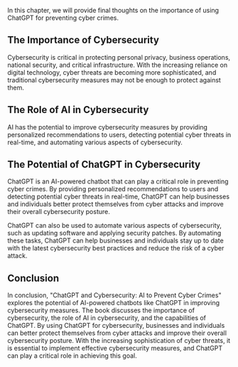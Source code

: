 

In this chapter, we will provide final thoughts on the importance of using ChatGPT for preventing cyber crimes.

The Importance of Cybersecurity
-------------------------------

Cybersecurity is critical in protecting personal privacy, business operations, national security, and critical infrastructure. With the increasing reliance on digital technology, cyber threats are becoming more sophisticated, and traditional cybersecurity measures may not be enough to protect against them.

The Role of AI in Cybersecurity
-------------------------------

AI has the potential to improve cybersecurity measures by providing personalized recommendations to users, detecting potential cyber threats in real-time, and automating various aspects of cybersecurity.

The Potential of ChatGPT in Cybersecurity
-----------------------------------------

ChatGPT is an AI-powered chatbot that can play a critical role in preventing cyber crimes. By providing personalized recommendations to users and detecting potential cyber threats in real-time, ChatGPT can help businesses and individuals better protect themselves from cyber attacks and improve their overall cybersecurity posture.

ChatGPT can also be used to automate various aspects of cybersecurity, such as updating software and applying security patches. By automating these tasks, ChatGPT can help businesses and individuals stay up to date with the latest cybersecurity best practices and reduce the risk of a cyber attack.

Conclusion
----------

In conclusion, "ChatGPT and Cybersecurity: AI to Prevent Cyber Crimes" explores the potential of AI-powered chatbots like ChatGPT in improving cybersecurity measures. The book discusses the importance of cybersecurity, the role of AI in cybersecurity, and the capabilities of ChatGPT. By using ChatGPT for cybersecurity, businesses and individuals can better protect themselves from cyber attacks and improve their overall cybersecurity posture. With the increasing sophistication of cyber threats, it is essential to implement effective cybersecurity measures, and ChatGPT can play a critical role in achieving this goal.
